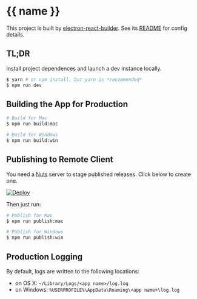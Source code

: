 # {{ name }}

This project is built by [electron-react-builder](https://github.com/BAMCOM/electron-react-builder). See its [README](https://github.com/BAMCOM/electron-react-builder/blob/master/README.md) for config details.

## TL;DR

Install project dependences and launch a dev instance locally.

```sh
$ yarn # or npm install, but yarn is *recommended*
$ npm run dev
```

## Building the App for Production

```sh
# Build for Mac
$ npm run build:mac

# Build for Windows
$ npm run build:win
```

## Publishing to Remote Client

You need a [Nuts](https://nuts.gitbook.com/) server to stage published releases. Click below to create one.

[![Deploy](https://www.herokucdn.com/deploy/button.png)](https://heroku.com/deploy?template=https://github.com/GitbookIO/nuts/tree/master)

Then just run:

```sh
# Publish for Mac
$ npm run publish:mac

# Publish for Windows
$ npm run publish:win
```

## Production Logging

By default, logs are written to the following locations:

- on OS X: `~/Library/Logs/<app name>/log.log`
- on Windows: `%USERPROFILE%\AppData\Roaming\<app name>\log.log`
